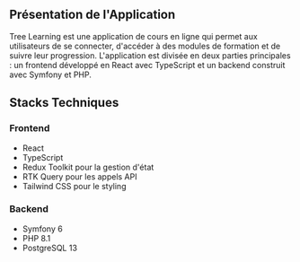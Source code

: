 ## Présentation de l'Application
 
Tree Learning est une application de cours en ligne qui permet aux utilisateurs de se connecter, d'accéder à des modules de formation et de suivre leur progression. L'application est divisée en deux parties principales : un frontend développé en React avec TypeScript et un backend construit avec Symfony et PHP.
 
## Stacks Techniques
 
### Frontend
- React
- TypeScript
- Redux Toolkit pour la gestion d'état
- RTK Query pour les appels API
- Tailwind CSS pour le styling
 
### Backend
- Symfony 6
- PHP 8.1
- PostgreSQL 13